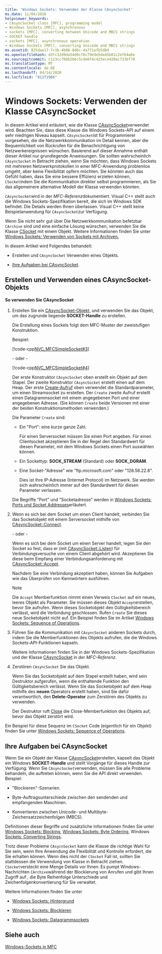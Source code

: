 ```yaml
---
title: 'Windows Sockets: Verwenden der Klasse CAsyncSocket'
ms.date: 11/04/2016
helpviewer_keywords:
- CAsyncSocket class [MFC], programming model
- Windows Sockets [MFC], asynchronous
- sockets [MFC], converting between Unicode and MBCS strings
- SOCKET handle
- sockets [MFC], asynchronous operation
- Windows Sockets [MFC], converting Unicode and MBCS strings
ms.assetid: 825dae17-7c1b-4b86-8d6c-da7f1afb5d8d
ms.openlocfilehash: d3fc32d9da54d9cf8c79e9e5de45b81c2ef64a6e
ms.sourcegitcommit: c123cc76bb2b6c5cde6f4c425ece420ac733bf70
ms.translationtype: MT
ms.contentlocale: de-DE
ms.lasthandoff: 04/14/2020
ms.locfileid: "81371966"
---
```

# <a name="windows-sockets-using-class-casyncsocket"></a>Windows Sockets: Verwenden der Klasse CAsyncSocket

In diesem Artikel wird erläutert, wie die Klasse [CAsyncSocket](../mfc/reference/casyncsocket-class.md)verwendet wird. Beachten Sie, dass diese Klasse die Windows Sockets-API auf einem sehr niedrigen Niveau kapselt. `CAsyncSocket`ist für Programmierer vorgesehen, die die Netzwerkkommunikation im Detail kennen, aber die Bequemlichkeit von Rückrufen für die Benachrichtigung von Netzwerkereignissen wünschen. Basierend auf dieser Annahme enthält dieser Artikel nur grundlegende Anweisungen. Sie sollten wahrscheinlich `CAsyncSocket` in Betracht ziehen, wenn Sie möchten, dass Windows Sockets mit mehreren Netzwerkprotokollen in einer MFC-Anwendung problemlos umgeht, aber keine Flexibilität opfern möchten. Sie könnten auch das Gefühl haben, dass Sie eine bessere Effizienz erzielen können, `CSocket`indem Sie die Kommunikation direkter selbst programmieren, als Sie das allgemeinere alternative Modell der Klasse verwenden könnten.

`CAsyncSocket`wird in der *MFC-Referenz*dokumentiert. Visual C++ stellt auch die Windows Sockets-Spezifikation bereit, die sich im Windows SDK befindet. Die Details werden Ihnen überlassen. Visual C++ stellt keine Beispielanwendung für `CAsyncSocket`zur Verfügung.

Wenn Sie nicht sehr gut über Die Netzwerkkommunikation befetzbar `CArchive` sind und eine einfache Lösung wünschen, verwenden Sie die Klasse [CSocket](../mfc/reference/csocket-class.md) mit einem Objekt. Weitere Informationen finden Sie unter [Windows Sockets: Verwenden von Sockets mit Archiven.](../mfc/windows-sockets-using-sockets-with-archives.md)

In diesem Artikel wird Folgendes behandelt:

- Erstellen und `CAsyncSocket` Verwenden eines Objekts.

- [Ihre Aufgaben bei CAsyncSocket](#_core_your_responsibilities_with_casyncsocket).

## <a name="creating-and-using-a-casyncsocket-object"></a><a name="_core_creating_and_using_a_casyncsocket_object"></a>Erstellen und Verwenden eines CAsyncSocket-Objekts

#### <a name="to-use-casyncsocket"></a>So verwenden Sie CAsyncSocket

1. Erstellen Sie ein [CAsyncSocket-Objekt,](../mfc/reference/casyncsocket-class.md) und verwenden Sie das Objekt, um das zugrunde liegende **SOCKET-Handle** zu erstellen.

   Die Erstellung eines Sockels folgt dem MFC-Muster der zweistufigen Konstruktion.

   Beispiel:

   [!code-cpp[NVC_MFCSimpleSocket#3](../mfc/codesnippet/cpp/windows-sockets-using-class-casyncsocket_1.cpp)]

     - oder -

   [!code-cpp[NVC_MFCSimpleSocket#4](../mfc/codesnippet/cpp/windows-sockets-using-class-casyncsocket_2.cpp)]

   Der erste Konstruktor `CAsyncSocket` oben erstellt ein Objekt auf dem Stapel. Der zweite Konstruktor `CAsyncSocket` erstellt einen auf dem Heap. Der erste [Create-Aufruf](../mfc/reference/casyncsocket-class.md#create) oben verwendet die Standardparameter, um einen Streamsocket zu erstellen. Der `Create` zweite Aufruf erstellt einen Datagrammsocket mit einem angegebenen Port und einer angegebenen Adresse. (Sie können `Create` beide Versionen mit einer der beiden Konstruktionsmethoden verwenden.)

   Die Parameter `Create` sind:

   - Ein "Port": eine kurze ganze Zahl.

      Für einen Serversocket müssen Sie einen Port angeben. Für einen Clientsocket akzeptieren Sie in der Regel den Standardwert für diesen Parameter, mit dem Windows Sockets einen Port auswählen können.

   - Ein Sockettyp: **SOCK_STREAM** (Standard) oder **SOCK_DGRAM**.

   - Eine Socket-"Adresse" wie "ftp.microsoft.com" oder "128.56.22.8".

      Dies ist Ihre IP-Adresse (Internet Protocol) im Netzwerk. Sie werden sich wahrscheinlich immer auf den Standardwert für diesen Parameter verlassen.

   Die Begriffe "Port" und "Socketadresse" werden in [Windows Sockets: Ports und Socket Addresses](../mfc/windows-sockets-ports-and-socket-addresses.md)erläutert.

1. Wenn es sich bei dem Socket um einen Client handelt, verbinden Sie das Socketobjekt mit einem Serversocket mithilfe von [CAsyncSocket::Connect](../mfc/reference/casyncsocket-class.md#connect).

     - oder -

   Wenn es sich bei dem Socket um einen Server handelt, legen Sie den Socket so fest, dass er (mit [CAsyncSocket::Listen](../mfc/reference/casyncsocket-class.md#listen)) für Verbindungsversuche von einem Client abgehört wird. Akzeptieren Sie diese beim Empfang einer Verbindungsanforderung mit [CAsyncSocket::Accept](../mfc/reference/casyncsocket-class.md#accept).

   Nachdem Sie eine Verbindung akzeptiert haben, können Sie Aufgaben wie das Überprüfen von Kennwörtern ausführen.

    > [!NOTE]
    >  Die `Accept` Memberfunktion nimmt einen Verweis `CSocket` auf ein neues, leeres Objekt als Parameter. Sie müssen dieses Objekt `Accept`erstellen, bevor Sie aufrufen. Wenn dieses Socketobjekt den Gültigkeitsbereich verlässt, wird die Verbindung geschlossen. Rufen `Create` Sie dieses neue Socketobjekt nicht auf. Ein Beispiel finden Sie im Artikel [Windows Sockets: Sequence of Operations](../mfc/windows-sockets-sequence-of-operations.md).

1. Führen Sie die Kommunikation mit `CAsyncSocket` anderen Sockets durch, indem Sie die Memberfunktionen des Objekts aufrufen, die die Windows Sockets-API-Funktionen kapseln.

   Weitere Informationen finden Sie in der Windows Sockets-Spezifikation und der Klasse [CAsyncSocket](../mfc/reference/casyncsocket-class.md) in der *MFC-Referenz*.

1. Zerstören `CAsyncSocket` Sie das Objekt.

   Wenn Sie das Socketobjekt auf dem Stapel erstellt haben, wird sein Destruktor aufgerufen, wenn die enthaltende Funktion den Gültigkeitsbereich verlässt. Wenn Sie das Socketobjekt auf dem Heap mithilfe des **neuen** Operators erstellt haben, sind Sie dafür verantwortlich, den **Delete-Operator** zum Zerstören des Objekts zu verwenden.

   Der Destruktor ruft [Close](../mfc/reference/casyncsocket-class.md#close) die Close-Memberfunktion des Objekts auf, bevor das Objekt zerstört wird.

Ein Beispiel für diese Sequenz im `CSocket` Code (eigentlich für ein Objekt) finden Sie unter [Windows Sockets: Sequence of Operations](../mfc/windows-sockets-sequence-of-operations.md).

## <a name="your-responsibilities-with-casyncsocket"></a><a name="_core_your_responsibilities_with_casyncsocket"></a>Ihre Aufgaben bei CAsyncSocket

Wenn Sie ein Objekt der Klasse [CAsyncSocket](../mfc/reference/casyncsocket-class.md)erstellen, kapselt das Objekt ein Windows **SOCKET-Handle** und stellt Vorgänge für dieses Handle zur Verfügung. Wenn Sie `CAsyncSocket`verwenden, müssen Sie alle Probleme behandeln, die auftreten können, wenn Sie die API direkt verwenden. Beispiel:

- "Blockieren"-Szenarien.

- Byte-Auftragsunterschiede zwischen den sendenden und empfangenden Maschinen.

- Konvertieren zwischen Unicode- und Multibyte-Zeichensatzzeichenfolgen (MBCS).

Definitionen dieser Begriffe und zusätzliche Informationen finden Sie unter [Windows Sockets: Blocking](../mfc/windows-sockets-blocking.md), [Windows Sockets: Byte Ordering](../mfc/windows-sockets-byte-ordering.md), Windows [Sockets: Converting Strings](../mfc/windows-sockets-converting-strings.md).

Trotz dieser Probleme `CAsycnSocket` kann die Klasse die richtige Wahl für Sie sein, wenn Ihre Anwendung die Flexibilität und Kontrolle erfordert, die Sie erhalten können. Wenn dies nicht der `CSocket` Fall ist, sollten Sie stattdessen die Verwendung von Klasse in Betracht ziehen. `CSocket`versteckt eine Menge Details vor Ihnen: Es pumpt Windows-Nachrichten `CArchive`während der Blockierung von Anrufen und gibt Ihnen Zugriff auf , die Byte Reihenfolge Unterschiede und Zeichenfolgenkonvertierung für Sie verwaltet.

Weitere Informationen finden Sie unter

- [Windows Sockets: Hintergrund](../mfc/windows-sockets-background.md)

- [Windows Sockets: Blockieren](../mfc/windows-sockets-stream-sockets.md)

- [Windows Sockets: Datagrammsockets](../mfc/windows-sockets-datagram-sockets.md)

## <a name="see-also"></a>Siehe auch

[Windows-Sockets in MFC](../mfc/windows-sockets-in-mfc.md)
